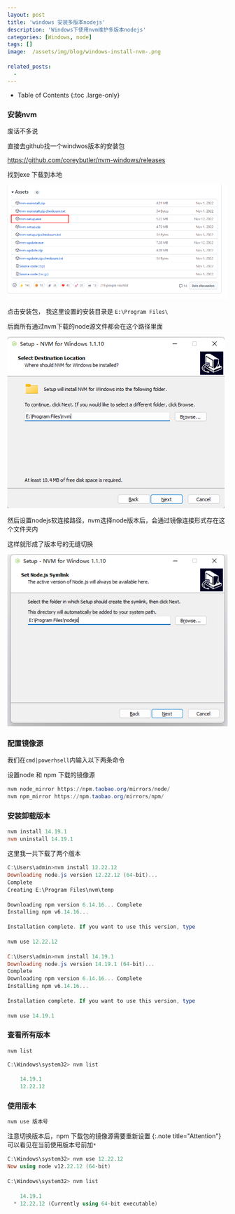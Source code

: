 ```yaml
---
layout: post
title: 'windows 安装多版本nodejs'
description: 'Windows下使用nvm维护多版本nodejs'
categories: [Windows, node]
tags: []
image:  /assets/img/blog/windows-install-nvm-.png

related_posts:
  - 
---
```


- Table of Contents
{:toc .large-only}

### 安装nvm
废话不多说

直接去github找一个windwos版本的安装包

https://github.com/coreybutler/nvm-windows/releases

找到exe 下载到本地

![image-20230113103623943](/assets/2022-11-24-nvm-install.assets/image-20230113103623943.png)

点击安装包， 我这里设置的安装目录是 `E:\Program Files\`

后面所有通过nvm下载的node源文件都会在这个路径里面

![image-20230113103833784](/assets/2022-11-24-nvm-install.assets/image-20230113103833784.png)

然后设置nodejs软连接路径，nvm选择node版本后，会通过镜像连接形式存在这个文件夹内

这样就形成了版本号的无缝切换

![image-20230113104156947](/assets/2022-11-24-nvm-install.assets/image-20230113104156947.png)


### 配置镜像源

我们在`cmd|powerhsell`内输入以下两条命令

设置node 和 npm 下载的镜像源

```powershell
nvm node_mirror https://npm.taobao.org/mirrors/node/
nvm npm_mirror https://npm.taobao.org/mirrors/npm/
```

### 安装卸载版本
```powershell
nvm install 14.19.1
nvm uninstall 14.19.1
```
这里我一共下载了两个版本

```powershell
C:\Users\admin>nvm install 12.22.12
Downloading node.js version 12.22.12 (64-bit)...
Complete
Creating E:\Program Files\nvm\temp

Downloading npm version 6.14.16... Complete
Installing npm v6.14.16...

Installation complete. If you want to use this version, type

nvm use 12.22.12

C:\Users\admin>nvm install 14.19.1
Downloading node.js version 14.19.1 (64-bit)...
Complete
Downloading npm version 6.14.16... Complete
Installing npm v6.14.16...

Installation complete. If you want to use this version, type

nvm use 14.19.1

```

### 查看所有版本

```powershell
nvm list
```

```powershell
C:\Windows\system32> nvm list

    14.19.1
    12.22.12
```

### 使用版本

```powershell
nvm use 版本号
```
注意切换版本后，npm 下载包的镜像源需要重新设置
{:.note title="Attention"}
可以看见在当前使用版本号前加`*`
```powershell
C:\Windows\system32> nvm use 12.22.12
Now using node v12.22.12 (64-bit)

C:\Windows\system32> nvm list

    14.19.1
  * 12.22.12 (Currently using 64-bit executable)
```


